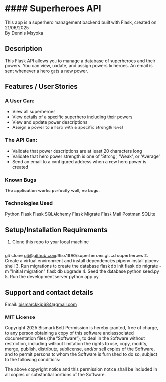 # #### Superheroes API  
This app is a superhero management backend built with Flask, created on 21/06/2025  
By Dennis Msyoka


## Description  
This Flask API allows you to manage a database of superheroes and their powers. You can view, update, and assign powers to heroes. An email is sent whenever a hero gets a new power.


## Features / User Stories  

### A User Can:
- View all superheroes
- View details of a specific superhero including their powers
- View and update power descriptions
- Assign a power to a hero with a specific strength level

### The API Can:
- Validate that power descriptions are at least 20 characters long
- Validate that hero power strength is one of 'Strong', 'Weak', or 'Average'
- Send an email to a configured address when a new hero power is created

### Known Bugs
The application works perfectly well, no bugs.

### Technologies Used
  Python
  Flask
  Flask SQLAlchemy
  Flask Migrate
  Flask Mail
  Postman
  SQLite
  
## Setup/Installation Requirements
1. Clone this repo to your local machine
   ```bash
  git clone git@github.com:Biss1996/superheroes.git
  cd superheroes
2. Create a virtual environment and install dependencies
       pipenv install
       pipenv shell
3. Run migrations to create the database
       flask db init
       flask db migrate -m "Initial migration"
       flask db upgrade
4. Seed the database
       python seed.py
5. Run the development server
        python app.py


## Support and contact details
Email: bismarckkip684@gmail.com

### MIT License
Copyright 2025 Bismark Bett
Permission is hereby granted, free of charge, to any person obtaining a copy of this software and associated documentation files (the “Software”), to deal in the Software without restriction, including without limitation the rights to use, copy, modify, merge, publish, distribute, sublicense, and/or sell copies of the Software, and to permit persons to whom the Software is furnished to do so, subject to the following conditions:

The above copyright notice and this permission notice shall be included in all copies or substantial portions of the Software.


